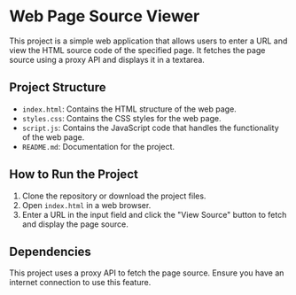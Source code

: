 # Web Page Source Viewer

This project is a simple web application that allows users to enter a URL and view the HTML source code of the specified page. It fetches the page source using a proxy API and displays it in a textarea.

## Project Structure

- `index.html`: Contains the HTML structure of the web page.
- `styles.css`: Contains the CSS styles for the web page.
- `script.js`: Contains the JavaScript code that handles the functionality of the web page.
- `README.md`: Documentation for the project.

## How to Run the Project

1. Clone the repository or download the project files.
2. Open `index.html` in a web browser.
3. Enter a URL in the input field and click the "View Source" button to fetch and display the page source.

## Dependencies

This project uses a proxy API to fetch the page source. Ensure you have an internet connection to use this feature.